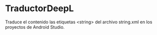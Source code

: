 # TraductorDeepL
Traduce el contenido las etiquetas &lt;string> del archivo string.xml en los proyectos de Android Studio.
